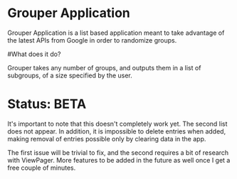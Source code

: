# Grouper Application

Grouper Application is a list based application meant to take advantage of the latest APIs from Google in order to randomize groups.

#What does it do? 

Grouper takes any number of groups, and outputs them in a list of subgroups, of a size specified by the user. 

# Status: BETA

It's important to note that this doesn't completely work yet. The second list does not appear. In addition, it is impossible to delete entries when added, making removal of entries possible only by clearing data in the app. 

The first issue will be trivial to fix, and the second requires a bit of research with ViewPager. More features to be added in the future as well once I get a free couple of minutes.
